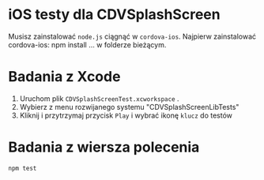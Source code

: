<!--
# license: Licensed to the Apache Software Foundation (ASF) under one
#         or more contributor license agreements.  See the NOTICE file
#         distributed with this work for additional information
#         regarding copyright ownership.  The ASF licenses this file
#         to you under the Apache License, Version 2.0 (the
#         "License"); you may not use this file except in compliance
#         with the License.  You may obtain a copy of the License at
#
#           http://www.apache.org/licenses/LICENSE-2.0
#
#         Unless required by applicable law or agreed to in writing,
#         software distributed under the License is distributed on an
#         "AS IS" BASIS, WITHOUT WARRANTIES OR CONDITIONS OF ANY
#         KIND, either express or implied.  See the License for the
#         specific language governing permissions and limitations
#         under the License.
-->
# iOS testy dla CDVSplashScreen
Musisz zainstalować `node.js` ciągnąć w `cordova-ios`.
Najpierw zainstalować cordova-ios:
    npm install
... w folderze bieżącym.
# Badania z Xcode
  1. Uruchom plik `CDVSplashScreenTest.xcworkspace` .
  2. Wybierz z menu rozwijanego systemu "CDVSplashScreenLibTests"
  3. Kliknij i przytrzymaj przycisk `Play` i wybrać ikonę `klucz` do testów
# Badania z wiersza polecenia
    npm test
